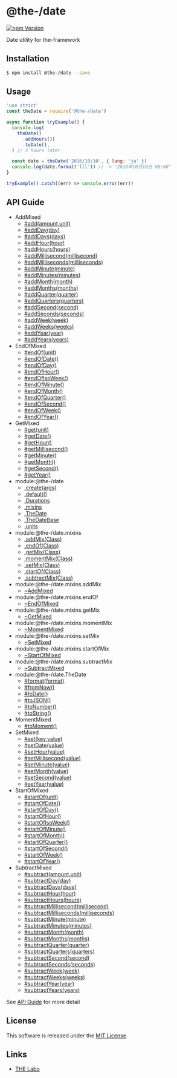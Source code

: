 @the-/date
==========

<!---
This file is generated by @the-/templates. Do not update manually.
--->

<!-- Badge Start -->
<a name="badges"></a>

[![npm Version][bd_npm_shield_url]][bd_npm_url]

[bd_repo_url]: https://github.com/the-labo/the
[bd_npm_url]: http://www.npmjs.org/package/@the-/date
[bd_npm_shield_url]: http://img.shields.io/npm/v/@the-/date.svg?style=flat

<!-- Badge End -->


<!-- Description Start -->
<a name="description"></a>

Date utility for the-framework

<!-- Description End -->


<!-- Overview Start -->
<a name="overview"></a>




<!-- Overview End -->


<!-- Sections Start -->
<a name="sections"></a>

<!-- Section from "doc/readme/01.Installation.md.hbs" Start -->

<a name="section-doc-readme-01-installation-md"></a>

Installation
-----

```bash
$ npm install @the-/date --save
```


<!-- Section from "doc/readme/01.Installation.md.hbs" End -->

<!-- Section from "doc/readme/02.Usage.md.hbs" Start -->

<a name="section-doc-readme-02-usage-md"></a>

Usage
---------

```javascript
'use strict'
const theDate = require('@the-/date')

async function tryExample() {
  console.log(
    theDate()
      .addHours(3)
      .toDate(),
  ) // 3 hours later

  const date = theDate('2016/10/10', { lang: 'ja' })
  console.log(date.format('lll')) // -> "2016年10月10日 00:00"
}

tryExample().catch((err) => console.error(err))

```


<!-- Section from "doc/readme/02.Usage.md.hbs" End -->


<!-- Sections Start -->

<a name="api"></a>

## API Guide


- AddMixed
  - [#add(amount,unit)](./doc/api/api.md#AddMixed#add)
  - [#addDay(day)](./doc/api/api.md#AddMixed#addDay)
  - [#addDays(days)](./doc/api/api.md#AddMixed#addDays)
  - [#addHour(hour)](./doc/api/api.md#AddMixed#addHour)
  - [#addHours(hours)](./doc/api/api.md#AddMixed#addHours)
  - [#addMillisecond(millisecond)](./doc/api/api.md#AddMixed#addMillisecond)
  - [#addMilliseconds(milliseconds)](./doc/api/api.md#AddMixed#addMilliseconds)
  - [#addMinute(minute)](./doc/api/api.md#AddMixed#addMinute)
  - [#addMinutes(minutes)](./doc/api/api.md#AddMixed#addMinutes)
  - [#addMonth(month)](./doc/api/api.md#AddMixed#addMonth)
  - [#addMonths(months)](./doc/api/api.md#AddMixed#addMonths)
  - [#addQuarter(quarter)](./doc/api/api.md#AddMixed#addQuarter)
  - [#addQuarters(quarters)](./doc/api/api.md#AddMixed#addQuarters)
  - [#addSecond(second)](./doc/api/api.md#AddMixed#addSecond)
  - [#addSeconds(seconds)](./doc/api/api.md#AddMixed#addSeconds)
  - [#addWeek(week)](./doc/api/api.md#AddMixed#addWeek)
  - [#addWeeks(weeks)](./doc/api/api.md#AddMixed#addWeeks)
  - [#addYear(year)](./doc/api/api.md#AddMixed#addYear)
  - [#addYears(years)](./doc/api/api.md#AddMixed#addYears)
- EndOfMixed
  - [#endOf(unit)](./doc/api/api.md#EndOfMixed#endOf)
  - [#endOfDate()](./doc/api/api.md#EndOfMixed#endOfDate)
  - [#endOfDay()](./doc/api/api.md#EndOfMixed#endOfDay)
  - [#endOfHour()](./doc/api/api.md#EndOfMixed#endOfHour)
  - [#endOfIsoWeek()](./doc/api/api.md#EndOfMixed#endOfIsoWeek)
  - [#endOfMinute()](./doc/api/api.md#EndOfMixed#endOfMinute)
  - [#endOfMonth()](./doc/api/api.md#EndOfMixed#endOfMonth)
  - [#endOfQuarter()](./doc/api/api.md#EndOfMixed#endOfQuarter)
  - [#endOfSecond()](./doc/api/api.md#EndOfMixed#endOfSecond)
  - [#endOfWeek()](./doc/api/api.md#EndOfMixed#endOfWeek)
  - [#endOfYear()](./doc/api/api.md#EndOfMixed#endOfYear)
- GetMixed
  - [#get(unit)](./doc/api/api.md#GetMixed#get)
  - [#getDate()](./doc/api/api.md#GetMixed#getDate)
  - [#getHour()](./doc/api/api.md#GetMixed#getHour)
  - [#getMillisecond()](./doc/api/api.md#GetMixed#getMillisecond)
  - [#getMinute()](./doc/api/api.md#GetMixed#getMinute)
  - [#getMonth()](./doc/api/api.md#GetMixed#getMonth)
  - [#getSecond()](./doc/api/api.md#GetMixed#getSecond)
  - [#getYear()](./doc/api/api.md#GetMixed#getYear)
- module:@the-/date
  - [.create(args)](./doc/api/api.md#module_@the-/date.create)
  - [.default()](./doc/api/api.md#module_@the-/date.default)
  - [.Durations](./doc/api/api.md#module_@the-/date.Durations)
  - [.mixins](./doc/api/api.md#module_@the-/date.mixins)
  - [.TheDate](./doc/api/api.md#module_@the-/date.TheDate)
  - [.TheDateBase](./doc/api/api.md#module_@the-/date.TheDateBase)
  - [.units](./doc/api/api.md#module_@the-/date.units)
- module:@the-/date.mixins
  - [.addMix(Class)](./doc/api/api.md#module_@the-/date.mixins.addMix)
  - [.endOf(Class)](./doc/api/api.md#module_@the-/date.mixins.endOf)
  - [.getMix(Class)](./doc/api/api.md#module_@the-/date.mixins.getMix)
  - [.momentMix(Class)](./doc/api/api.md#module_@the-/date.mixins.momentMix)
  - [.setMix(Class)](./doc/api/api.md#module_@the-/date.mixins.setMix)
  - [.startOf(Class)](./doc/api/api.md#module_@the-/date.mixins.startOf)
  - [.subtractMix(Class)](./doc/api/api.md#module_@the-/date.mixins.subtractMix)
- module:@the-/date.mixins.addMix
  - [~AddMixed](./doc/api/api.md#module_@the-/date.mixins.addMix~AddMixed)
- module:@the-/date.mixins.endOf
  - [~EndOfMixed](./doc/api/api.md#module_@the-/date.mixins.endOf~EndOfMixed)
- module:@the-/date.mixins.getMix
  - [~GetMixed](./doc/api/api.md#module_@the-/date.mixins.getMix~GetMixed)
- module:@the-/date.mixins.momentMix
  - [~MomentMixed](./doc/api/api.md#module_@the-/date.mixins.momentMix~MomentMixed)
- module:@the-/date.mixins.setMix
  - [~SetMixed](./doc/api/api.md#module_@the-/date.mixins.setMix~SetMixed)
- module:@the-/date.mixins.startOfMix
  - [~StartOfMixed](./doc/api/api.md#module_@the-/date.mixins.startOfMix~StartOfMixed)
- module:@the-/date.mixins.subtractMix
  - [~SubtractMixed](./doc/api/api.md#module_@the-/date.mixins.subtractMix~SubtractMixed)
- module:@the-/date.TheDate
  - [#format(format)](./doc/api/api.md#module_@the-/date.TheDate#format)
  - [#fromNow()](./doc/api/api.md#module_@the-/date.TheDate#fromNow)
  - [#toDate()](./doc/api/api.md#module_@the-/date.TheDate#toDate)
  - [#toJSON()](./doc/api/api.md#module_@the-/date.TheDate#toJSON)
  - [#toNumber()](./doc/api/api.md#module_@the-/date.TheDate#toNumber)
  - [#toString()](./doc/api/api.md#module_@the-/date.TheDate#toString)
- MomentMixed
  - [#toMoment()](./doc/api/api.md#MomentMixed#toMoment)
- SetMixed
  - [#set(key,value)](./doc/api/api.md#SetMixed#set)
  - [#setDate(value)](./doc/api/api.md#SetMixed#setDate)
  - [#setHour(value)](./doc/api/api.md#SetMixed#setHour)
  - [#setMillisecond(value)](./doc/api/api.md#SetMixed#setMillisecond)
  - [#setMinute(value)](./doc/api/api.md#SetMixed#setMinute)
  - [#setMonth(value)](./doc/api/api.md#SetMixed#setMonth)
  - [#setSecond(value)](./doc/api/api.md#SetMixed#setSecond)
  - [#setYear(value)](./doc/api/api.md#SetMixed#setYear)
- StartOfMixed
  - [#startOf(unit)](./doc/api/api.md#StartOfMixed#startOf)
  - [#startOfDate()](./doc/api/api.md#StartOfMixed#startOfDate)
  - [#startOfDay()](./doc/api/api.md#StartOfMixed#startOfDay)
  - [#startOfHour()](./doc/api/api.md#StartOfMixed#startOfHour)
  - [#startOfIsoWeek()](./doc/api/api.md#StartOfMixed#startOfIsoWeek)
  - [#startOfMinute()](./doc/api/api.md#StartOfMixed#startOfMinute)
  - [#startOfMonth()](./doc/api/api.md#StartOfMixed#startOfMonth)
  - [#startOfQuarter()](./doc/api/api.md#StartOfMixed#startOfQuarter)
  - [#startOfSecond()](./doc/api/api.md#StartOfMixed#startOfSecond)
  - [#startOfWeek()](./doc/api/api.md#StartOfMixed#startOfWeek)
  - [#startOfYear()](./doc/api/api.md#StartOfMixed#startOfYear)
- SubtractMixed
  - [#subtract(amount,unit)](./doc/api/api.md#SubtractMixed#subtract)
  - [#subtractDay(day)](./doc/api/api.md#SubtractMixed#subtractDay)
  - [#subtractDays(days)](./doc/api/api.md#SubtractMixed#subtractDays)
  - [#subtractHour(hour)](./doc/api/api.md#SubtractMixed#subtractHour)
  - [#subtractHours(hours)](./doc/api/api.md#SubtractMixed#subtractHours)
  - [#subtractMillisecond(millisecond)](./doc/api/api.md#SubtractMixed#subtractMillisecond)
  - [#subtractMilliseconds(milliseconds)](./doc/api/api.md#SubtractMixed#subtractMilliseconds)
  - [#subtractMinute(minute)](./doc/api/api.md#SubtractMixed#subtractMinute)
  - [#subtractMinutes(minutes)](./doc/api/api.md#SubtractMixed#subtractMinutes)
  - [#subtractMonth(month)](./doc/api/api.md#SubtractMixed#subtractMonth)
  - [#subtractMonths(months)](./doc/api/api.md#SubtractMixed#subtractMonths)
  - [#subtractQuarter(quarter)](./doc/api/api.md#SubtractMixed#subtractQuarter)
  - [#subtractQuarters(quarters)](./doc/api/api.md#SubtractMixed#subtractQuarters)
  - [#subtractSecond(second)](./doc/api/api.md#SubtractMixed#subtractSecond)
  - [#subtractSeconds(seconds)](./doc/api/api.md#SubtractMixed#subtractSeconds)
  - [#subtractWeek(week)](./doc/api/api.md#SubtractMixed#subtractWeek)
  - [#subtractWeeks(weeks)](./doc/api/api.md#SubtractMixed#subtractWeeks)
  - [#subtractYear(year)](./doc/api/api.md#SubtractMixed#subtractYear)
  - [#subtractYears(years)](./doc/api/api.md#SubtractMixed#subtractYears)

See [API Guide](./doc/api/api.md) for more detail


<!-- LICENSE Start -->
<a name="license"></a>

License
-------
This software is released under the [MIT License](https://github.com/the-labo/the/blob/master/LICENSE).

<!-- LICENSE End -->


<!-- Links Start -->
<a name="links"></a>

Links
------

+ [THE Labo][the_labo_url]

[the_labo_url]: https://github.com/the-labo

<!-- Links End -->
